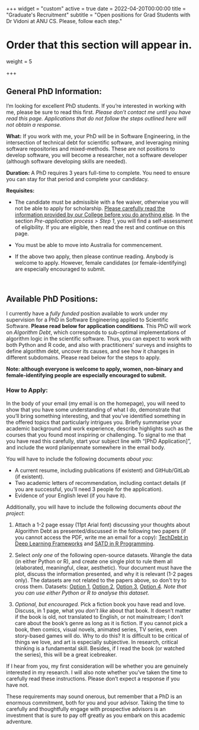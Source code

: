 +++
widget = "custom"
active = true
date = 2022-04-20T00:00:00
title = "Graduate's Recruitment"
subtitle = "Open positions for Grad Students with  Dr Vidoni at ANU CS. Please, follow each step."

# Order that this section will appear in.
weight = 5

+++



## General PhD Information:

I’m looking for excellent PhD students. If you’re interested in working with me, please be sure to read this first. _Please don’t contact me until you have read this page. Applications that do not follow the steps outlined here will not obtain a response._

**What:**  If you work with me, your PhD will be in Software Engineering, in the intersection of technical debt for scientific software, and leveraging mining software repositories and mixed-methods. These are not positions to develop software, you will become a researcher, not a software developer (although software developing skills are needed).

**Duration:** A PhD requires 3 years full-time to complete. You need to ensure you can stay for that period and complete your candidacy.

**Requisites:** 

-  The candidate must be admissible with a fee waiver, otherwise you will not be able to apply for scholarship. <a href="https://cecs.anu.edu.au/study/phd-mphil" target="_blank">Please carefully read the information provided by our College before you do anything else</a>. In the section _Pre-application process > Step 1_, you will find a self-assessment of eligibility. If you are eligible, then read the rest and continue on this page. 
  
- You must be able to move into Australia for commencement.
  
- If the above two apply, then please continue reading. Anybody is welcome to apply. However, female candidates (or female-identifying) are especially encouraged to submit.

<br />

## Available PhD Positions:

I currently have a _fully funded_ position available to work under my supervision for a PhD in Software Engineering applied to Scientific Software. **Please read below for application conditions**. This PhD will work on _Algorithm Debt_, which corresponds to sub-optimal implementations of algorithm logic in the scientific software. Thus, you can expect to work with both Python and R code, and also with practitioners' surveys and insights to define algorithm debt, uncover its causes, and see how it changes in different subdomains. Please read below for the steps to apply.

**Note: although everyone is welcome to apply, women, non-binary and female-identifying people are especially encouraged to submit.**


### How to Apply:

In the body of your email (my email is on the homepage), you will need to show that you have some understanding of what I do, demonstrate that you’ll bring something interesting, and that you’ve identified something in the offered topics that particularly intrigues you. Briefly summarise your academic background and work experience, describe highlights such as the courses that you found most inspiring or challenging. To signal to me that you have read this carefully, start your subject line with “[PhD Application]”, and include the word planipennate somewhere in the email body.

You will have to include the following documents _about you_:

- A current resume, including publications (if existent) and GitHub/GitLab (if existent).
- Two academic letters of recommendation, including contact details (if you are successful, you’ll need 3 people for the application).
- Evidence of your English level (if you have it).


Additionally, you will have to include the following documents _about the project_:

1. Attach a 1-2 page essay (11pt Arial font) discussing your thoughts about Algorithm Debt as presented/discussed in the following two papers (if you cannot access the PDF, write me an email for a copy): [TechDebt in Deep Learning Frameworks](https://doi.org/10.1145/3377815.3381377) and [SATD in R Programming](/publication/2021-rsatd/). 

2. Select _only one_ of the following open-source datasets. Wrangle the data (in either Python or R), and create one single plot to rule them all (elaborated, meaningful, clear, aesthetic). Your document must have the plot, discuss the information presented, and why it is relevant (1-2 pages only). The datasets are not related to the papers above, so don't try to cross them. Datasets: <a href="https://zenodo.org/record/1226698" target="_blank">Option 1</a>, <a href="https://zenodo.org/record/3906955" target="_blank">Option 2</a>, <a href="https://zenodo.org/record/1201544" target="_blank">Option 3</a>, <a href="https://zenodo.org/record/4739069" target="_blank">Option 4</a>. _Note that you can use either Python or R to analyse this dataset_.

3. _Optional, but encouraged._ Pick a fiction book you have read and love. Discuss, in 1 page, what you _don’t like_ about that book. It doesn’t matter if the book is old, not translated to English, or not mainstream; I don’t care about the book’s genre as long as it is fiction. If you cannot pick a book, then comics, visual novels, animated series, TV series, even story-based games will do. Why to do this? It is difficult to be critical of things we love, and art is especially subjective. In research, critical thinking is a fundamental skill. Besides, if I read the book (or watched the series), this will be a great icebreaker.


If I hear from you, my first consideration will be whether you are genuinely interested in my research. I will also note whether you’ve taken the time to carefully read these instructions. Please don’t expect a response if you have not.

These requirements may sound onerous, but remember that a PhD is an enormous commitment, both for you and your advisor. Taking the time to carefully and thoughtfully engage with prospective advisors is an investment that is sure to pay off greatly as you embark on this academic adventure.






